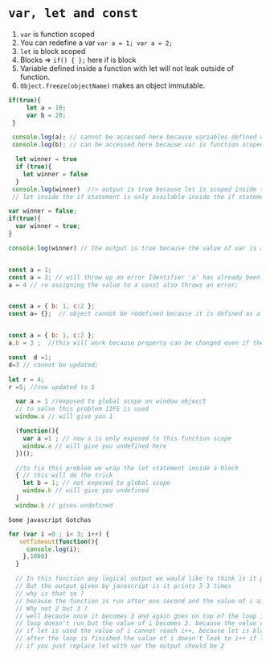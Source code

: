  # ``` var, let and const ```

1. `var` is function scoped
2. You can redefine a var `var a = 1; var a = 2;`
3. `let` is block scoped
4. Blocks => `if() { };`  here if is block
5. Variable defined inside a function with let will not leak outside of function.
6. `Object.freeze(objectName)` makes an object immutable.

 ```javascript
if(true){
      let a = 10;
      var b = 20;
  }

  console.log(a); // cannot be accessed here because variables defined with let is block scoped
  console.log(b); // can be accessed here because var is function scoped.
  ```


```javascript
  let winner = true
  if (true){
    let winner = false
  }
 console.log(winner)  //> output is true because let is scoped inside the block and cannot be accessed outside of the block.
 // let inside the if statement is only available inside the if statement
```


```javascript
var winner = false;
if(true){
  var winner = true;
}

console.log(winner) // the output is true because the value of var is available outside the block.
```

```javascript

const a = 1;
const a = 2; // will throw up an error Identifier 'a' has already been declared
a = 4 // re assigning the value to a const also throws an error;

```


```javascript

const a = { b: 1, c:2 };
const a= {};  // object cannot be redefined because it is defined as a const

```

```javascript

const a = { b: 1, c:2 };
a.b = 3 ;  //this will work because property can be changed even if the object is defined as a const

```

```javascript
const  d =1;
d=3 // cannot be updated;

let r = 4;
r =5; //now updated to 5
```



```javascript
  var a = 1 //exposed to global scope on window objecct
  // to solve this problem IIFE is used
  window.a // will give you 1

```

```javascript
  (function(){
    var a =1 ; // now a is only exposed to this function scope
    window.a // will give you undefined here
  })();

  //to fix this problem we wrap the let statement inside a block
  { // this will do the trick
    let b = 1; // not exposed to global scope
    window.b // will give you undefined
  ]
  window.b // gives undefined

```


``` Some javascript Gotchas ```

```javascript
for (var i =0 ; i< 3; i++) {
   setTimeout(function(){
     console.log(i);
    },1000)
  }

  // In this function any logical output we would like to think is it prints 1 2 3
  // But the output given by javascript is it prints 3 3 times
  // why is that so ?
  // because the function is run after one second and the value of i after 1 sec becomes 3.
  // Why not 2 but 3 ?
  // well because once it becomes 2 and again goes on top of the loop i++ makes it 3
  // loop doesn't run but the value of i becomes 3. because the value of i is scoped outside of the loop it goes till i ++.
  // if let is used the value of i cannot reach i++, because let is block scoped.
  // after the loop is finished the value of i doesn't leak to i++ if let is used.
  // if you just replace let with var the output should be 2

```
